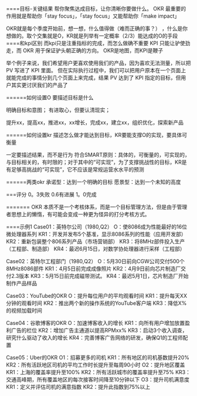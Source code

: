 
====目标-关键结果
帮你聚焦达成目标，让你清晰你要做什么。
OKR 最重要的作用就是帮助你「stay focus」，「stay focus」又能帮助你「make impact」

OKR就是每个季度开始前，想一想，什么值得做（难而正确的事？） ，什么是你想做的。取个交集就是O，KR就是列举有一定概率（2/3）能达成的O的手段
====和kpi区别
而kpi只是注重指标的完成，而怎么做确不重要
KPI 只能让驴使劲走，而 OKR 用于保证驴头朝正确的方向。
OKR是地图，而KPI是鞭子

举个例子来说，我们希望用户更喜欢使用我们的产品，因为喜欢无法测量，所以把 PV 写进了 KPI 里面。
但在实际执行过程中，我们可以把用户原本在一个页面上就能完成的事情分到几个页面上来完成，结果 PV 达到了 KPI 指定的目标，但用户其实更讨厌我们的产品了


======如何设置O
要描述目标是什么

明确目标和意图；
有进取心，但要认清现实；

提升xx，提高xx，推进xx，xx增长，完成xx，建立xx，组织优化，探索新产品


======如何设置kr
描述怎么做才能达到目标，KR要能支撑O的实现，要具体可衡量

一定要描述结果，而不是行为
符合SMART原则：具体的，可衡量的，可实现的，与目标相关的，有时限的；对于其中的“可实现”，为了支撑挑战性的目标，KR是有足够高挑战的“可实现”，它不应该是常规运营⽔水平的预测


======两类okr
承诺型：达到一个明确的目标
愿景型：达到一个未知的高度

===评分
0。3失败
0.6有进展
1。0完成

=======
OKR 本质不是一个考核体系，而是一个目标管理方法，但是由于管理者思想上的懒惰，有可能会变成一种更为怪异的打分考核方式。



====示例1
Case01：英特尔公司（1980,Q2）
O：使8086成为性能最好的16位微处理器系列
KR1：开发并发布5个基准，显示8086系列的性能（应用开发部）
KR2：重新包装整个806系列产品（市场营销部）
KR3：将8MHz部件投入生产（工程部、制造部）
KR4：最迟6月15日，对数学协处理器进行采样（工程部）

Case02：英特尔工程部门（1980,Q2）
O：5月30日前向CGW公司交付500个8MHz8086部件
KR1：4月5日前完成成像照片
KR2：4月9日前向芯片制造厂交付2.3版本
KR3：5月15日前完成磁带测试。
KR4：最迟5月1日，芯片制造厂开始制作产品样品

Case03：YouTube的OKR
O：提升每位用户的平均观看时间
KR1：提升每天XX分钟的观看时间
KR2：推出两个新的操作系统的YouTube客户端
KR3：降低X%的视频加载时间

Case04：谷歌博客的OKR
O：加速博客收入的增长
KR1：向所有用户增加放置盈利广告的栏位
KR2：增加广告主通道以提高RPMxx%
KR3：启动3个收入调查，研究什么驱动了收入的增长
KR4：完善博客广告网络的研发，确保Q1的工程师配置

Case05：Uber的OKR
O1：招募更多的司机
KR1：所有地区的司机基数提升20%
KR2：所有活跃地区司机的平均工作时长提升至每周90小时
O2：提升地区覆盖
KR1：上海的覆盖率提升至100%
KR2：所有活跃城市的覆盖率提升至75%
KR3：交通高峰期，所有覆盖地区的每次接客时间降至10分钟以下
O3：提升司机满意度
KR1：定义并评估司机的满意指数
KR2：提升此指数到75%以上
















